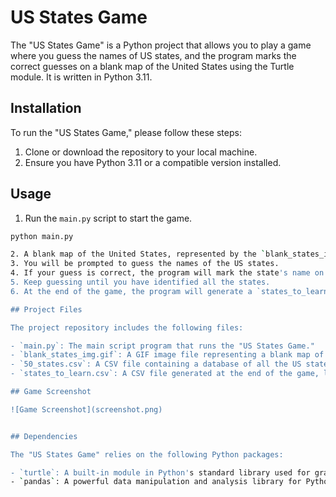 # US States Game

The "US States Game" is a Python project that allows you to play a game where you guess the names of US states, 
and the program marks the correct guesses on a blank map of the United States using the Turtle module. It is written in Python 3.11.

## Installation

To run the "US States Game," please follow these steps:

1. Clone or download the repository to your local machine.
2. Ensure you have Python 3.11 or a compatible version installed.


## Usage

1. Run the `main.py` script to start the game.

```bash
python main.py

2. A blank map of the United States, represented by the `blank_states_img.gif` image, will be displayed.
3. You will be prompted to guess the names of the US states.
4. If your guess is correct, the program will mark the state's name on the map.
5. Keep guessing until you have identified all the states.
6. At the end of the game, the program will generate a `states_to_learn.csv` file containing the names of the states you missed.

## Project Files

The project repository includes the following files:

- `main.py`: The main script program that runs the "US States Game."
- `blank_states_img.gif`: A GIF image file representing a blank map of the United States.
- `50_states.csv`: A CSV file containing a database of all the US states.
- `states_to_learn.csv`: A CSV file generated at the end of the game, listing the states you missed.

## Game Screenshot

![Game Screenshot](screenshot.png)


## Dependencies

The "US States Game" relies on the following Python packages:

- `turtle`: A built-in module in Python's standard library used for graphics and animations.
- `pandas`: A powerful data manipulation and analysis library for Python.
